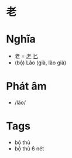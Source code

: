 # 老

# Nghĩa
* 老 = [耂](耂.md) [匕](匕.md)
* (bộ) Lão (già, lão già)

# Phát âm
* /lão/

# Tags
* bộ thủ
*  bộ thủ 6 nét

